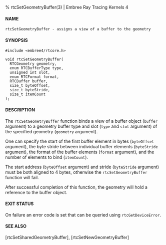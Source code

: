 % rtcSetGeometryBuffer(3) | Embree Ray Tracing Kernels 4

#### NAME

    rtcSetGeometryBuffer - assigns a view of a buffer to the geometry

#### SYNOPSIS

    #include <embree4/rtcore.h>

    void rtcSetGeometryBuffer(
      RTCGeometry geometry,
      enum RTCBufferType type,
      unsigned int slot,
      enum RTCFormat format,
      RTCBuffer buffer,
      size_t byteOffset,
      size_t byteStride,
      size_t itemCount
    );

#### DESCRIPTION

The `rtcSetGeometryBuffer` function binds a view of a buffer object
(`buffer` argument) to a geometry buffer type and slot (`type` and
`slot` argument) of the specified geometry (`geometry` argument). 

One can specify the start of the first buffer element in bytes
(`byteOffset` argument), the byte stride between individual buffer
elements (`byteStride` argument), the format of the buffer elements
(`format` argument), and the number of elements to bind (`itemCount`).

The start address (`byteOffset` argument) and stride (`byteStride`
argument) must be both aligned to 4 bytes, otherwise the
`rtcSetGeometryBuffer` function will fail.

After successful completion of this function, the geometry
will hold a reference to the buffer object.

#### EXIT STATUS

On failure an error code is set that can be queried using
`rtcGetDeviceError`.

#### SEE ALSO

[rtcSetSharedGeometryBuffer], [rtcSetNewGeometryBuffer]

